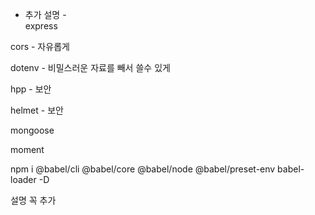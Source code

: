 - 추가 설명 -  
express

cors - 자유롭게 

dotenv - 비밀스러운 자료를 빼서 쓸수 있게

hpp - 보안

helmet - 보안

mongoose 

moment 


npm i @babel/cli @babel/core @babel/node @babel/preset-env babel-loader -D

설명 꼭 추가 


